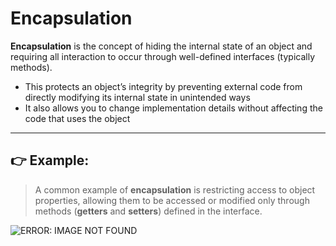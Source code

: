 # Encapsulation

**Encapsulation** is the concept of hiding the internal state of an object and requiring all interaction to occur through well-defined interfaces (typically methods).

- This protects an object’s integrity by preventing external code from directly modifying its internal state in unintended ways
- It also allows you to change implementation details without affecting the code that uses the object

---

## 👉 **Example:**

> A common example of **encapsulation** is restricting access to object properties, allowing them to be accessed or modified only through methods (**getters** and **setters**) defined in the interface.

![ERROR: IMAGE NOT FOUND](../../images/encapsulation-example.jpg)
